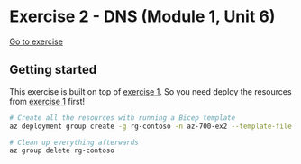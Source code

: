 # Exercise 2 - DNS (Module 1, Unit 6)

[Go to exercise](https://learn.microsoft.com/en-us/training/modules/introduction-to-azure-virtual-networks/6-exercise-configure-domain-name-servers-configuration-azure)

## Getting started

This exercise is built on top of [exercise 1](../1-vnets/). So you need deploy the resources from [exercise 1](../1-vnets/) first!

```bash
# Create all the resources with running a Bicep template
az deployment group create -g rg-contoso -n az-700-ex2 --template-file main.bicep --parameters @parameters.json

# Clean up everything afterwards
az group delete rg-contoso
```
